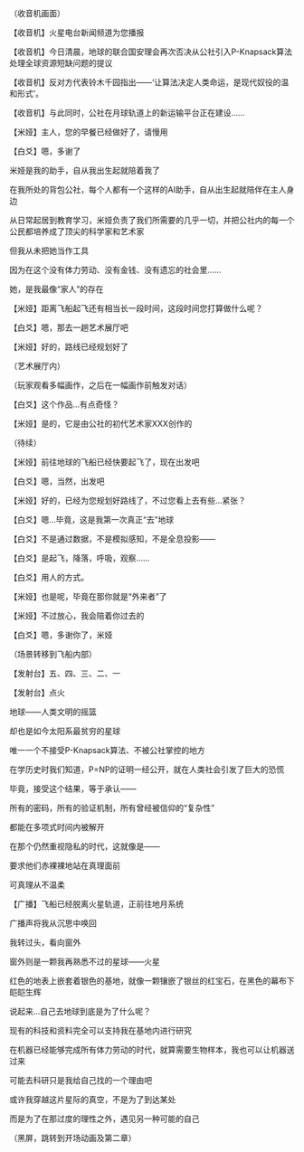 （收音机画面）

【收音机】火星电台新闻频道为您播报

【收音机】今日清晨，地球的联合国安理会再次否决从公社引入P-Knapsack算法处理全球资源短缺问题的提议

【收音机】反对方代表铃木千园指出——‘让算法决定人类命运，是现代奴役的温和形式’。

【收音机】与此同时，公社在月球轨道上的新运输平台正在建设……

【米娅】主人，您的早餐已经做好了，请慢用

【白爻】嗯，多谢了

米娅是我的助手，自从我出生起就陪着我了

在我所处的背包公社，每个人都有一个这样的AI助手，自从出生起就陪伴在主人身边

从日常起居到教育学习，米娅负责了我们所需要的几乎一切，并把公社内的每一个公民都培养成了顶尖的科学家和艺术家

但我从未把她当作工具

因为在这个没有体力劳动、没有金钱、没有遗忘的社会里……

她，是我最像“家人”的存在

【米娅】距离飞船起飞还有相当长一段时间，这段时间您打算做什么呢？

【白爻】嗯，那去一趟艺术展厅吧

【米娅】好的，路线已经规划好了

（艺术展厅内）

（玩家观看多幅画作，之后在一幅画作前触发对话）

【白爻】这个作品…有点奇怪？

【米娅】是的，它是由公社的初代艺术家XXX创作的

（待续）

【米娅】前往地球的飞船已经快要起飞了，现在出发吧

【白爻】嗯，当然，出发吧

【米娅】好的，已经为您规划好路线了，不过您看上去有些...紧张？

【白爻】嗯...毕竟，这是我第一次真正“去”地球

【白爻】不是通过数据，不是模拟感知，不是全息投影——

【白爻】是起飞，降落，呼吸，观察……

【白爻】用人的方式。

【米娅】也是呢，毕竟在那你就是“外来者”了

【米娅】不过放心，我会陪着你过去的

【白爻】嗯，多谢你了，米娅

（场景转移到飞船内部）

【发射台】五、四、三、二、一

【发射台】点火

地球——人类文明的摇篮

却也是如今太阳系最贫穷的星球

唯一一个不接受P-Knapsack算法、不被公社掌控的地方

在学历史时我们知道，P=NP的证明一经公开，就在人类社会引发了巨大的恐慌

毕竟，接受这个结果，等于承认——

所有的密码，所有的验证机制，所有曾经被信仰的“复杂性”

都能在多项式时间内被解开

在那个仍然重视隐私的时代，这就像是——

要求他们赤裸裸地站在真理面前

可真理从不温柔

【广播】飞船已经脱离火星轨道，正前往地月系统

广播声将我从沉思中唤回

我转过头，看向窗外

窗外则是一颗我再熟悉不过的星球——火星

红色的地表上嵌套着银色的基地，就像一颗镶嵌了银丝的红宝石，在黑色的幕布下皑皑生辉

说起来...自己去地球到底是为了什么呢？

现有的科技和资料完全可以支持我在基地内进行研究

在机器已经能够完成所有体力劳动的时代，就算需要生物样本，我也可以让机器送过来

可能去科研只是我给自己找的一个理由吧

或许我穿越这片星际的真空，不是为了到达某处

而是为了在那过度的理性之外，遇见另一种可能的自己

（黑屏，跳转到开场动画及第二章）
